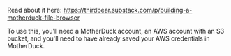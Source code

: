 Read about it here: https://thirdbear.substack.com/p/building-a-motherduck-file-browser

To use this, you'll need a MotherDuck account, an AWS account with an S3 bucket, and you'll need to have already saved your AWS credentials in MotherDuck.
